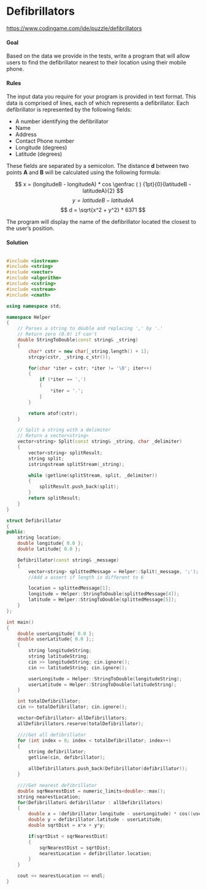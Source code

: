 # Defibrillators


https://www.codingame.com/ide/puzzle/defibrillators

#### **Goal**

Based on the data we provide in the tests, write a program that will allow users to find the defibrillator nearest to their location using their mobile phone.

#### **Rules**

The input data you require for your program is provided in text format. This data is comprised of lines, each of which represents a defibrillator.
Each defibrillator is represented by the following fields:
- A number identifying the defibrillator
- Name
- Address
- Contact Phone number
- Longitude (degrees)
- Latitude (degrees)

These fields are separated by a semicolon.
The distance **d** between two points **A** and **B** will be calculated using the following formula:

$$ x = (longitudeB - longitudeA) * cos \genfrac ( ) {1pt}{0}{latitudeB - latitudeA}{2}  $$
$$ y = latitudeB - latitudeA $$
$$ d = \sqrt{x^2 + y^2} * 6371 $$

The program will display the name of the defibrillator located the closest to the user’s position.

#### **Solution**

```c++

#include <iostream>
#include <string>
#include <vector>
#include <algorithm>
#include <cstring>
#include <sstream>
#include <cmath>

using namespace std;

namespace Helper
{
    // Parses a string to double and replacing ',' by '.'
    // Return zero (0.0) if can't
    double StringToDouble(const string& _string)
    {
        char* cstr = new char[_string.length() + 1];
        strcpy(cstr, _string.c_str());

        for(char *iter = cstr; *iter != '\0'; iter++)
        {
            if (*iter == ',')
            {
                *iter = '.';
            }
        }

        return atof(cstr);
    }

    // Split a string with a delimiter
    // Return a vector<string>
    vector<string> Split(const string& _string, char _delimiter)
    {
        vector<string> splitResult;
        string split;
        istringstream splitStream(_string);

        while (getline(splitStream, split, _delimiter))
        {
            splitResult.push_back(split);
        }
        return splitResult;
    }
}

struct Defibrillator
{
public:
    string location;
    double longitude{ 0.0 };
    double latitude{ 0.0 };

    Defibrillator(const string& _message)
    {
        vector<string> splittedMessage = Helper::Split(_message, ';');
        //Add a assert if length is different to 6

        location = splittedMessage[1];
        longitude = Helper::StringToDouble(splittedMessage[4]);
        latitude = Helper::StringToDouble(splittedMessage[5]);
    }
};

int main()
{
    double userLongitude{ 0.0 };
    double userLatitude{ 0.0 };;
    {
        string longitudeString;
        string latitudeString;
        cin >> longitudeString; cin.ignore();
        cin >> latitudeString; cin.ignore();

        userLongitude = Helper::StringToDouble(longitudeString);
        userLatitude = Helper::StringToDouble(latitudeString);
    }

    int totalDefibrillator;
    cin >> totalDefibrillator; cin.ignore();

    vector<Defibrillator> allDefibrillators;
    allDefibrillators.reserve(totalDefibrillator);

    ////Get all defibrillator
    for (int index = 0; index < totalDefibrillator; index++)
    {
        string defibrillator;
        getline(cin, defibrillator);

        allDefibrillators.push_back(Defibrillator(defibrillator));
    }

    ////Get nearest defibrillator
    double sqrNearestDist = numeric_limits<double>::max();
    string nearestLocation;
    for(Defibrillator& defibrillator : allDefibrillators)
    {
        double x = (defibrillator.longitude - userLongitude) * cos((userLongitude + defibrillator.longitude) / 2.0);
        double y = defibrillator.latitude - userLatitude;
        double sqrtDist = x*x + y*y;

        if(sqrtDist < sqrNearestDist)
        {
            sqrNearestDist = sqrtDist;
            nearestLocation = defibrillator.location;
        }
    }

    cout << nearestLocation << endl;
}
```

